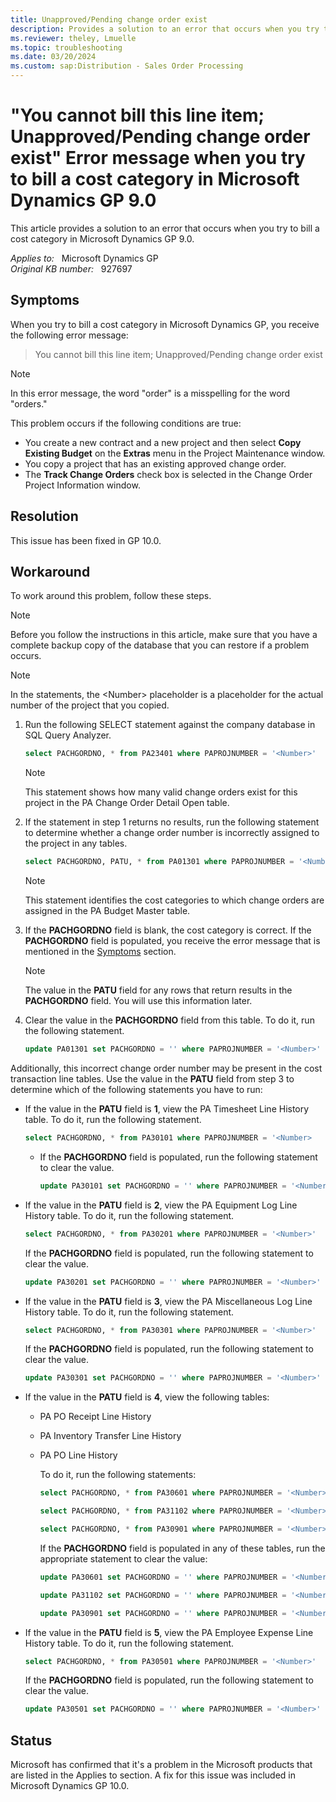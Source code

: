 ```yaml
---
title: Unapproved/Pending change order exist
description: Provides a solution to an error that occurs when you try to bill a cost category in Microsoft Dynamics GP 9.0.
ms.reviewer: theley, Lmuelle
ms.topic: troubleshooting
ms.date: 03/20/2024
ms.custom: sap:Distribution - Sales Order Processing
---
```

# "You cannot bill this line item; Unapproved/Pending change order exist" Error message when you try to bill a cost category in Microsoft Dynamics GP 9.0

This article provides a solution to an error that occurs when you try to bill a cost category in Microsoft Dynamics GP 9.0.

_Applies to:_ &nbsp; Microsoft Dynamics GP  
_Original KB number:_ &nbsp; 927697

## Symptoms

When you try to bill a cost category in Microsoft Dynamics GP, you receive the following error message:
> You cannot bill this line item; Unapproved/Pending change order exist

> [!NOTE]
> In this error message, the word "order" is a misspelling for the word "orders."

This problem occurs if the following conditions are true:

- You create a new contract and a new project and then select **Copy Existing Budget** on the **Extras** menu in the Project Maintenance window.
- You copy a project that has an existing approved change order.
- The **Track Change Orders** check box is selected in the Change Order Project Information window.

## Resolution

This issue has been fixed in GP 10.0.

## Workaround

To work around this problem, follow these steps.

> [!NOTE]
> Before you follow the instructions in this article, make sure that you have a complete backup copy of the database that you can restore if a problem occurs.

> [!NOTE]
> In the statements, the \<Number> placeholder is a placeholder for the actual number of the project that you copied.

1. Run the following SELECT statement against the company database in SQL Query Analyzer.

    ```sql
    select PACHGORDNO, * from PA23401 where PAPROJNUMBER = '<Number>'
    ```

    > [!NOTE]
    > This statement shows how many valid change orders exist for this project in the PA Change Order Detail Open table.

2. If the statement in step 1 returns no results, run the following statement to determine whether a change order number is incorrectly assigned to the project in any tables.

    ```sql
    select PACHGORDNO, PATU, * from PA01301 where PAPROJNUMBER = '<Number>'
    ```

    > [!NOTE]
    > This statement identifies the cost categories to which change orders are assigned in the PA Budget Master table.
3. If the **PACHGORDNO** field is blank, the cost category is correct. If the **PACHGORDNO** field is populated, you receive the error message that is mentioned in the [Symptoms](#symptoms) section.
    > [!NOTE]
    > The value in the **PATU** field for any rows that return results in the **PACHGORDNO** field. You will use this information later.
4. Clear the value in the **PACHGORDNO** field from this table. To do it, run the following statement.

    ```sql
    update PA01301 set PACHGORDNO = '' where PAPROJNUMBER = '<Number>'
    ```

Additionally, this incorrect change order number may be present in the cost transaction line tables. Use the value in the **PATU** field from step 3 to determine which of the following statements you have to run:

- If the value in the **PATU** field is **1**, view the PA Timesheet Line History table. To do it, run the following statement.

    ```sql
    select PACHGORDNO, * from PA30101 where PAPROJNUMBER = '<Number>
    ```

  - If the **PACHGORDNO** field is populated, run the following statement to clear the value.
  
      ```sql
      update PA30101 set PACHGORDNO = '' where PAPROJNUMBER = '<Number>'
      ```

- If the value in the **PATU** field is **2**, view the PA Equipment Log Line History table. To do it, run the following statement.

    ```sql
    select PACHGORDNO, * from PA30201 where PAPROJNUMBER = '<Number>'
    ```

    If the **PACHGORDNO** field is populated, run the following statement to clear the value.

    ```sql
    update PA30201 set PACHGORDNO = '' where PAPROJNUMBER = '<Number>'
    ```

- If the value in the **PATU** field is **3**, view the PA Miscellaneous Log Line History table. To do it, run the following statement.

    ```sql
    select PACHGORDNO, * from PA30301 where PAPROJNUMBER = '<Number>'
    ```

    If the **PACHGORDNO** field is populated, run the following statement to clear the value.

    ```sql
    update PA30301 set PACHGORDNO = '' where PAPROJNUMBER = '<Number>'
    ```

- If the value in the **PATU** field is **4**, view the following tables:

  - PA PO Receipt Line History
  - PA Inventory Transfer Line History
  - PA PO Line History

    To do it, run the following statements:

    ```sql
    select PACHGORDNO, * from PA30601 where PAPROJNUMBER = '<Number>'
    ```

    ```sql
    select PACHGORDNO, * from PA31102 where PAPROJNUMBER = '<Number>'
    ```

    ```sql
    select PACHGORDNO, * from PA30901 where PAPROJNUMBER = '<Number>'
    ```

    If the **PACHGORDNO** field is populated in any of these tables, run the appropriate statement to clear the value:

    ```sql
    update PA30601 set PACHGORDNO = '' where PAPROJNUMBER = '<Number>'
    ```

    ```sql
    update PA31102 set PACHGORDNO = '' where PAPROJNUMBER = '<Number>'
    ```

    ```sql
    update PA30901 set PACHGORDNO = '' where PAPROJNUMBER = '<Number>'
    ```

- If the value in the **PATU** field is **5**, view the PA Employee Expense Line History table. To do it, run the following statement.

    ```sql
    select PACHGORDNO, * from PA30501 where PAPROJNUMBER = '<Number>'
    ```

    If the **PACHGORDNO** field is populated, run the following statement to clear the value.

    ```sql
    update PA30501 set PACHGORDNO = '' where PAPROJNUMBER = '<Number>'
    ```

## Status

Microsoft has confirmed that it's a problem in the Microsoft products that are listed in the Applies to section. A fix for this issue was included in Microsoft Dynamics GP 10.0.
